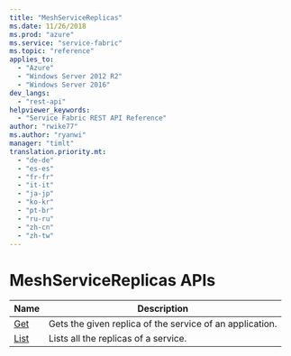 ```yaml
---
title: "MeshServiceReplicas"
ms.date: 11/26/2018
ms.prod: "azure"
ms.service: "service-fabric"
ms.topic: "reference"
applies_to: 
  - "Azure"
  - "Windows Server 2012 R2"
  - "Windows Server 2016"
dev_langs: 
  - "rest-api"
helpviewer_keywords: 
  - "Service Fabric REST API Reference"
author: "rwike77"
ms.author: "ryanwi"
manager: "timlt"
translation.priority.mt: 
  - "de-de"
  - "es-es"
  - "fr-fr"
  - "it-it"
  - "ja-jp"
  - "ko-kr"
  - "pt-br"
  - "ru-ru"
  - "zh-cn"
  - "zh-tw"
---
```

# MeshServiceReplicas APIs

| Name | Description |
| --- | --- |
| [Get](sfclient-v64-api-meshservicereplica_get.md) | Gets the given replica of the service of an application.<br/> |
| [List](sfclient-v64-api-meshservicereplica_list.md) | Lists all the replicas of a service.<br/> |

